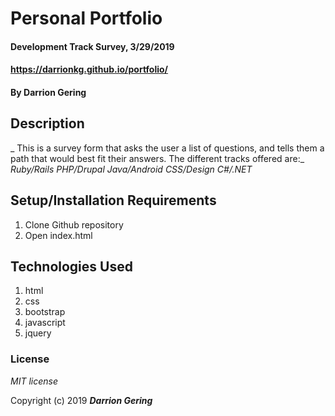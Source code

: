# Personal Portfolio

#### Development Track Survey, 3/29/2019
#### https://darrionkg.github.io/portfolio/

#### By **Darrion Gering**

## Description

_ This is a survey form that asks the user a list of questions, and tells them a path that would best fit their answers. The different tracks offered are:_
*Ruby/Rails*
*PHP/Drupal*
*Java/Android*
*CSS/Design*
*C#/.NET*

## Setup/Installation Requirements

1. Clone Github repository
2. Open index.html

## Technologies Used

1. html
2. css
3. bootstrap
4. javascript
5. jquery

### License

*MIT license*

Copyright (c) 2019 **_Darrion Gering_**
